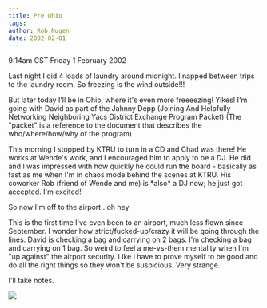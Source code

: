 ```yaml
---
title: Pre Ohio
tags: 
author: Rob Nugen
date: 2002-02-01
---
```


<title></title>
<p class=date>9:14am CST Friday 1 February 2002</p>

<p>Last night I did 4 loads of laundry around midnight.  I napped
between trips to the laundry room.  So freezing is the wind outside!!!</p>

<p>But later today I'll be in Ohio, where it's even more freeeezing!
Yikes!  I'm going with David as part of the Jahnny Depp (Joining And
Helpfully Networking Neighboring Yacs District Exchange Program
Packet)  (The "packet" is a reference to the document that describes
the who/where/how/why of the program)</p>

<p>This morning I stopped by KTRU to turn in a CD and Chad was there!
He works at Wende's work, and I encouraged him to apply to be a DJ.
He did and I was impressed with how quickly he could run the board -
basically as fast as me when I'm in chaos mode behind the scenes at
KTRU.  His coworker Rob (friend of Wende and me) is *also* a DJ now;
he just got accepted.  I'm excited!</p>

<p>So now I'm off to the airport..  oh hey</p>

<p>This is the first time I've even been to an airport, much less
flown since September.  I wonder how strict/fucked-up/crazy it will be
going through the lines.  David is checking a bag and carrying on 2
bags.  I'm checking a bag and carrying on 1 bag.  So weird to feel a
me-vs-them mentality when I'm "up against" the airport security.  Like
I have to prove myself to be good and do all the right things so they
won't be suspicious.  Very strange.</p>

<p>I'll take notes.</p>

<p><img src='/images/rob/wL-ROB.gif'/></p>

